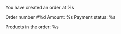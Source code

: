 You have created an order at %s

Order number #%d
Amount: %s
Payment status: %s

Products in the order:
%s
